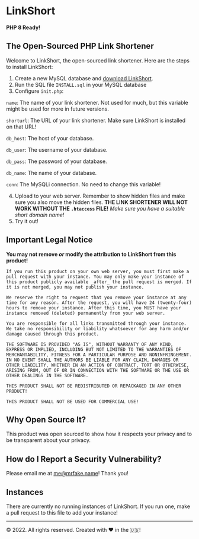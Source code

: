 # LinkShort
**PHP 8 Ready!**
## The Open-Sourced PHP Link Shortener
Welcome to LinkShort, the open-sourced link shortener.
Here are the steps to install LinkShort:
1. Create a new MySQL database and [download LinkShort](https://github.com/fakerybakery/LinkShort/releases/tag/linkshort).
2. Run the SQL file `INSTALL.sql` in your MySQL database
3. Configure `init.php`:

`name`: The name of your link shortener. Not used for much, but this variable might be used for more in future versions.

`shorturl`: The URL of your link shortener. Make sure LinkShort is installed on that URL!

`db_host`: The host of your database.

`db_user`: The username of your database.

`db_pass`: The password of your database.

`db_name`: The name of your database.

`conn`: The MySQLi connection. No need to change this variable!

4. Upload to your web server. Remember to show hidden files and make sure you also move the hidden files. **THE LINK SHORTENER WILL NOT WORK WITHOUT THE `.htaccess` FILE!** _Make sure you have a suitable short domain name!_
5. Try it out!
## Important Legal Notice
**You may not remove _or_ modify the attribution to LinkShort from this product!**
```
If you run this product on your own web server, you must first make a pull request with your instance. You may only make your instance of this product publicly available _after_ the pull request is merged. If it is not merged, you may not publish your instance.

We reserve the right to request that you remove your instance at any time for any reason. After the request, you will have 24 (twenty-four) hours to remove your instance. After this time, you MUST have your instance removed (deleted) permanently from your web server.

You are responsible for all links transmitted through your instance. We take no responsibility or liability whatsoever for any harm and/or damage caused through this product.

THE SOFTWARE IS PROVIDED "AS IS", WITHOUT WARRANTY OF ANY KIND, EXPRESS OR IMPLIED, INCLUDING BUT NOT LIMITED TO THE WARRANTIES OF MERCHANTABILITY, FITNESS FOR A PARTICULAR PURPOSE AND NONINFRINGEMENT. IN NO EVENT SHALL THE AUTHORS BE LIABLE FOR ANY CLAIM, DAMAGES OR OTHER LIABILITY, WHETHER IN AN ACTION OF CONTRACT, TORT OR OTHERWISE, ARISING FROM, OUT OF OR IN CONNECTION WITH THE SOFTWARE OR THE USE OR OTHER DEALINGS IN THE SOFTWARE.

THIS PRODUCT SHALL NOT BE REDISTRIBUTED OR REPACKAGED IN ANY OTHER PRODUCT!

THIS PRODUCT SHALL NOT BE USED FOR COMMERCIAL USE!
```
## Why Open Source It?
This product was open sourced to show how it respects your privacy and to be transparent about your privacy.
## How do I Report a Security Vulnerability?
Please email me at me@mrfake.name! Thank you!
## Instances

There are currently no running instances of LinkShort. If you run one, make a pull request to this file to add your instance!

---
&copy; 2022. All rights reserved. Created with :hearts: in the 🇺🇸!
